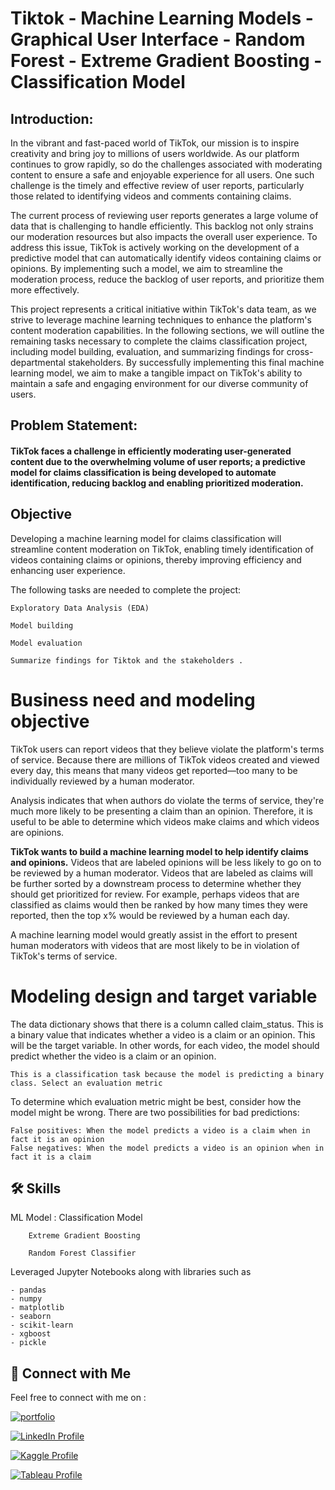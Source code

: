 
# Tiktok - Machine Learning Models - Graphical User Interface - Random Forest - Extreme Gradient Boosting - Classification Model

## Introduction:

In the vibrant and fast-paced world of TikTok, our mission is to inspire creativity and bring joy to millions of users worldwide. As our platform continues to grow rapidly, so do the challenges associated with moderating content to ensure a safe and enjoyable experience for all users. One such challenge is the timely and effective review of user reports, particularly those related to identifying videos and comments containing claims.

The current process of reviewing user reports generates a large volume of data that is challenging to handle efficiently. This backlog not only strains our moderation resources but also impacts the overall user experience. To address this issue, TikTok is actively working on the development of a predictive model that can automatically identify videos containing claims or opinions. By implementing such a model, we aim to streamline the moderation process, reduce the backlog of user reports, and prioritize them more effectively.

This project represents a critical initiative within TikTok's data team, as we strive to leverage machine learning techniques to enhance the platform's content moderation capabilities. In the following sections, we will outline the remaining tasks necessary to complete the claims classification project, including model building, evaluation, and summarizing findings for cross-departmental stakeholders. By successfully implementing this final machine learning model, we aim to make a tangible impact on TikTok's ability to maintain a safe and engaging environment for our diverse community of users.

## Problem Statement:
#### TikTok faces a challenge in efficiently moderating user-generated content due to the overwhelming volume of user reports; a predictive model for claims classification is being developed to automate identification, reducing backlog and enabling prioritized moderation.

## Objective
Developing a machine learning model for claims classification will streamline content moderation on TikTok, enabling timely identification of videos containing claims or opinions, thereby improving efficiency and enhancing user experience.

The following tasks are needed to complete the project:

    Exploratory Data Analysis (EDA)

    Model building

    Model evaluation

    Summarize findings for Tiktok and the stakeholders .

# Business need and modeling objective

TikTok users can report videos that they believe violate the platform's terms of service. Because there are millions of TikTok videos created and viewed every day, this means that many videos get reported—too many to be individually reviewed by a human moderator.

Analysis indicates that when authors do violate the terms of service, they're much more likely to be presenting a claim than an opinion. Therefore, it is useful to be able to determine which videos make claims and which videos are opinions.

**TikTok wants to build a machine learning model to help identify claims and opinions.** Videos that are labeled opinions will be less likely to go on to be reviewed by a human moderator. Videos that are labeled as claims will be further sorted by a downstream process to determine whether they should get prioritized for review. For example, perhaps videos that are classified as claims would then be ranked by how many times they were reported, then the top x% would be reviewed by a human each day.

A machine learning model would greatly assist in the effort to present human moderators with videos that are most likely to be in violation of TikTok's terms of service.

# Modeling design and target variable

The data dictionary shows that there is a column called claim_status. This is a binary value that indicates whether a video is a claim or an opinion. This will be the target variable. In other words, for each video, the model should predict whether the video is a claim or an opinion.

`This is a classification task because the model is predicting a binary class. Select an evaluation metric`

To determine which evaluation metric might be best, consider how the model might be wrong. There are two possibilities for bad predictions:

    False positives: When the model predicts a video is a claim when in fact it is an opinion
    False negatives: When the model predicts a video is an opinion when in fact it is a claim


## 🛠 Skills

ML Model :  Classification Model
        
        Extreme Gradient Boosting

        Random Forest Classifier

Leveraged Jupyter Notebooks along with libraries such as 

    - pandas
    - numpy
    - matplotlib
    - seaborn
    - scikit-learn
    - xgboost
    - pickle



## 🔗 Connect with Me

Feel free to connect with me on :

[![portfolio](https://img.shields.io/badge/my_portfolio-000?style=for-the-badge&logo=ko-fi&logoColor=white)](https://parthebhan143.wixsite.com/datainsights)

[![LinkedIn Profile](https://img.shields.io/badge/LinkedIn_Profile-000?style=for-the-badge&logo=linkedin&logoColor=white)](https://www.linkedin.com/in/parthebhan)

[![Kaggle Profile](https://img.shields.io/badge/Kaggle_Profile-000?style=for-the-badge&logo=kaggle&logoColor=white)](https://www.kaggle.com/parthebhan)

[![Tableau Profile](https://img.shields.io/badge/Tableau_Profile-000?style=for-the-badge&logo=tableau&logoColor=white)](https://public.tableau.com/app/profile/parthebhan.pari/vizzes)

